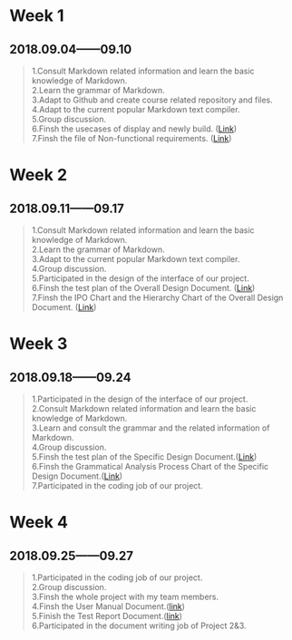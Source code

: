 # Week 1
## 2018.09.04——09.10
> 1.Consult Markdown related information and learn the basic knowledge of Markdown.  
2.Learn the grammar of Markdown.    
3.Adapt to Github and create course related repository and files.  
4.Adapt to the current popular Markdown text compiler.  
5.Group discussion.  
6.Finsh the usecases of display and newly build. ([Link](https://github.com/zangyifan0221151610/Markdown/blob/master/2.Software%20Requirements%20%20Analysis.md))  
7.Finsh the file of Non-functional requirements. ([Link](https://github.com/zangyifan0221151610/Markdown/blob/master/2.Software%20Requirements%20%20Analysis.md)) 
  
# Week 2
## 2018.09.11——09.17
> 1.Consult Markdown related information and learn the basic knowledge of Markdown.  
2.Learn the grammar of Markdown.      
3.Adapt to the current popular Markdown text compiler.  
4.Group discussion.  
5.Participated in the design of the interface of our project.  
6.Finsh the test plan of the Overall Design Document. ([Link](https://github.com/zangyifan0221151610/Markdown/blob/master/3.Overall%20Design%20Document.md))  
7.Finsh the IPO Chart and the Hierarchy Chart of the Overall Design Document. ([Link](https://github.com/zangyifan0221151610/Markdown/blob/master/3.Overall%20Design%20Document.md))  
  
# Week 3
## 2018.09.18——09.24
> 1.Participated in the design of the interface of our project.  
2.Consult Markdown related information and learn the basic knowledge of Markdown.  
3.Learn and consult the grammar and the related information of Markdown.      
4.Group discussion.  
5.Finsh the test plan of the Specific Design Document.([Link](https://github.com/zangyifan0221151610/Markdown/blob/master/5.Specific%20Design%20Document.md))   
6.Finsh the Grammatical Analysis Process Chart of the Specific Design Document.([Link](https://github.com/zangyifan0221151610/Markdown/blob/master/4.Grammatical%20Analysis%20Process%20Chart.png))  
7.Participated in the coding job of our project.  

# Week 4
## 2018.09.25——09.27
> 1.Participated in the coding job of our project.       
2.Group discussion.  
3.Finsh the whole project with my team members.  
4.Finsh the User Manual Document.([link](https://github.com/zangyifan0221151610/Markdown/blob/master/6.User%20Manual.md))  
5.Finish the Test Report Document.([link](https://github.com/zangyifan0221151610/Markdown/blob/master/7.Test%20Report.md))  
6.Participated in the document writing job of Project 2&3.  
